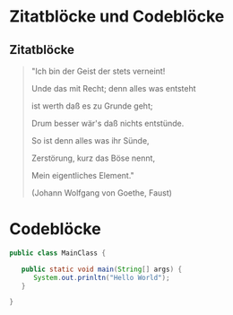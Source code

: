 # Zitatblöcke und Codeblöcke

## Zitatblöcke

> "Ich bin der Geist der stets verneint!
>
> Unde das mit Recht; denn alles was entsteht
>
> ist werth daß es zu Grunde geht;
>
> Drum besser wär's daß nichts entstünde.
>
> So ist denn alles was ihr Sünde,
>
> Zerstörung, kurz das Böse nennt,
>
> Mein eigentliches Element."
> 
> (Johann Wolfgang von Goethe, Faust)

# Codeblöcke

```java
public class MainClass {

   public static void main(String[] args) {
      System.out.prinltn("Hello World");
   }

}
```
